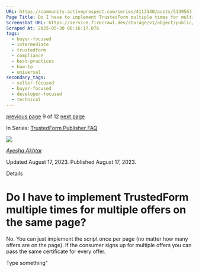 ```yaml
---
URL: https://community.activeprospect.com/series/4113140/posts/5139563-do-i-have-to-implement-trustedform-multiple-times-for-multiple-offers-on-the-sa
Page Title: Do I have to implement TrustedForm multiple times for multiple offers on the same page?
Screenshot URL: https://service.firecrawl.dev/storage/v1/object/public/media/screenshot-8c0d6635-204f-4078-83aa-695b0ca835b3.png
Scraped At: 2025-05-30 00:16:17.876
tags:
  - buyer-focused
  - intermediate
  - trustedform
  - compliance
  - best-practices
  - how-to
  - universal
secondary_tags:
  - seller-focused
  - buyer-focused
  - developer-focused
  - technical
---
```


[previous page](https://community.activeprospect.com/series/4113140/posts/5139654-can-i-implement-trustedform-with-dynamic-forms) 9 of 12 [next page](https://community.activeprospect.com/series/4113140/posts/5139553-do-i-need-to-generate-a-different-trustedform-certificate-for-each-lead-buyer)

In Series: [TrustedForm Publisher FAQ](https://community.activeprospect.com/series/4113140-trustedform-publisher-faq)

[![](https://content2.bloomfire.com/avatars/users/1966401/thumb/thumbnail.png?f=1692038964&Expires=1748567771&Signature=a5Mg4iPFUmbYPAPBg6nobsdHGRxTr0gGUMSRjd-W4zr-kcOcJuo4bkFN9ARy04C~8FCf-FK3w0zpCk~eqL61QxZtCCN97B0BH7IR1OzrggMJUGAMV-fG0COp0S-OvF3A5GhIKFW4F9joxx2PILWCWXJU09irnWc4TrxgDs2BqhQh3FPK41R6GbuPSGl8DKHqiQknnbC-cSZcXxIX03EfNZ~FeHUcg30A-8dWti0j97V4fz4Ju4O6ZKSU74kd7MYwnTAMVpIFds8438mj1SBsRpF1dekYRuAZ~PA6kICFTFPojP6-CunJhDcI1LkqiDWfhW1UCh8pMPiJVv9OlkBC0A__&Key-Pair-Id=APKAIDFCFZ2UHE5LPIUA)](https://community.activeprospect.com/memberships/9624817-ayesha-akhtar)

[_Ayesha Akhtar_](https://community.activeprospect.com/memberships/9624817-ayesha-akhtar)

Updated August 17, 2023. Published August 17, 2023.

Details

# Do I have to implement TrustedForm multiple times for multiple offers on the same page?

No. You can just implement the script once per page (no matter how many offers are on the page). If the consumer signs up for multiple offers you can pass the same certificate for every offer.

Type something"

